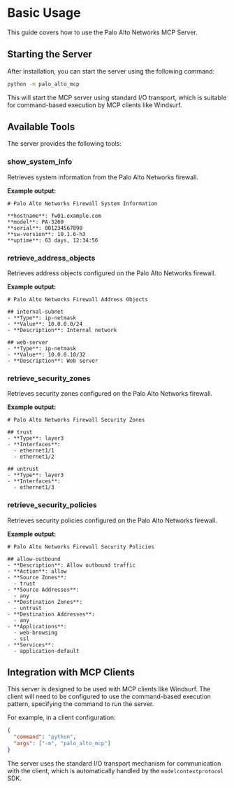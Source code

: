 # Basic Usage

This guide covers how to use the Palo Alto Networks MCP Server.

## Starting the Server

After installation, you can start the server using the following command:

```bash
python -m palo_alto_mcp
```

This will start the MCP server using standard I/O transport, which is suitable for command-based execution by MCP clients like Windsurf.

## Available Tools

The server provides the following tools:

### show_system_info

Retrieves system information from the Palo Alto Networks firewall.

**Example output:**

```
# Palo Alto Networks Firewall System Information

**hostname**: fw01.example.com
**model**: PA-3260
**serial**: 001234567890
**sw-version**: 10.1.6-h3
**uptime**: 63 days, 12:34:56
```

### retrieve_address_objects

Retrieves address objects configured on the Palo Alto Networks firewall.

**Example output:**

```
# Palo Alto Networks Firewall Address Objects

## internal-subnet
- **Type**: ip-netmask
- **Value**: 10.0.0.0/24
- **Description**: Internal network

## web-server
- **Type**: ip-netmask
- **Value**: 10.0.0.10/32
- **Description**: Web server
```

### retrieve_security_zones

Retrieves security zones configured on the Palo Alto Networks firewall.

**Example output:**

```
# Palo Alto Networks Firewall Security Zones

## trust
- **Type**: layer3
- **Interfaces**:
  - ethernet1/1
  - ethernet1/2

## untrust
- **Type**: layer3
- **Interfaces**:
  - ethernet1/3
```

### retrieve_security_policies

Retrieves security policies configured on the Palo Alto Networks firewall.

**Example output:**

```
# Palo Alto Networks Firewall Security Policies

## allow-outbound
- **Description**: Allow outbound traffic
- **Action**: allow
- **Source Zones**:
  - trust
- **Source Addresses**:
  - any
- **Destination Zones**:
  - untrust
- **Destination Addresses**:
  - any
- **Applications**:
  - web-browsing
  - ssl
- **Services**:
  - application-default
```

## Integration with MCP Clients

This server is designed to be used with MCP clients like Windsurf. The client will need to be configured to use the command-based execution pattern, specifying the command to run the server.

For example, in a client configuration:

```json
{
  "command": "python",
  "args": ["-m", "palo_alto_mcp"]
}
```

The server uses the standard I/O transport mechanism for communication with the client, which is automatically handled by the `modelcontextprotocol` SDK.
